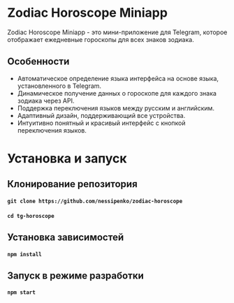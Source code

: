# Zodiac Horoscope Miniapp

Zodiac Horoscope Miniapp - это мини-приложение для Telegram, которое отображает ежедневные гороскопы для всех знаков зодиака. 

## Особенности
- Автоматическое определение языка интерфейса на основе языка, установленного в Telegram.
- Динамическое получение данных о гороскопе для каждого знака зодиака через API.
- Поддержка переключения языков между русским и английским.
- Адаптивный дизайн, поддерживающий все устройства.
- Интуитивно понятный и красивый интерфейс с кнопкой переключения языков.

# Установка и запуск
## Клонирование репозитория
#### `git clone https://github.com/nessipenko/zodiac-horoscope`

#### `cd tg-horoscope`

##  Установка зависимостей
#### `npm install`

## Запуск в режиме разработки
#### `npm start`


